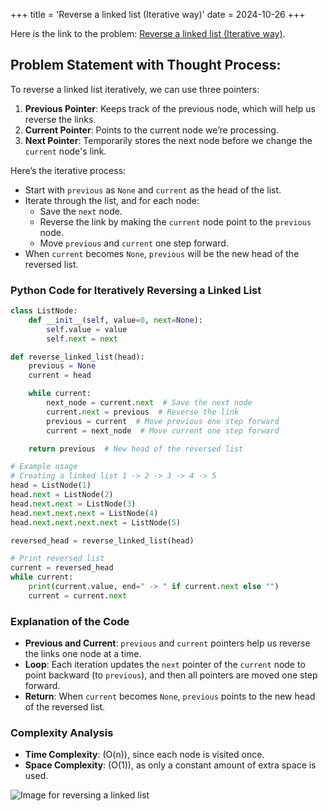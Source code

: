 +++
title = 'Reverse a linked list (Iterative way)'
date = 2024-10-26
+++


Here is the link to the problem: [Reverse a linked list (Iterative way)](https://www.youtube.com/watch?v=eB1G2QtcOyM&list=PLk6CEY9XxSICJ0XSI7fbQFiEpDHISJxqT&index=6).

## Problem Statement with Thought Process:

To reverse a linked list iteratively, we can use three pointers:

1. **Previous Pointer**: Keeps track of the previous node, which will help us reverse the links.
2. **Current Pointer**: Points to the current node we’re processing.
3. **Next Pointer**: Temporarily stores the next node before we change the `current` node's link.

Here’s the iterative process:
- Start with `previous` as `None` and `current` as the head of the list.
- Iterate through the list, and for each node:
  - Save the `next` node.
  - Reverse the link by making the `current` node point to the `previous` node.
  - Move `previous` and `current` one step forward.
- When `current` becomes `None`, `previous` will be the new head of the reversed list.

### Python Code for Iteratively Reversing a Linked List

```python
class ListNode:
    def __init__(self, value=0, next=None):
        self.value = value
        self.next = next

def reverse_linked_list(head):
    previous = None
    current = head

    while current:
        next_node = current.next  # Save the next node
        current.next = previous  # Reverse the link
        previous = current  # Move previous one step forward
        current = next_node  # Move current one step forward

    return previous  # New head of the reversed list

# Example usage
# Creating a linked list 1 -> 2 -> 3 -> 4 -> 5
head = ListNode(1)
head.next = ListNode(2)
head.next.next = ListNode(3)
head.next.next.next = ListNode(4)
head.next.next.next.next = ListNode(5)

reversed_head = reverse_linked_list(head)

# Print reversed list
current = reversed_head
while current:
    print(current.value, end=" -> " if current.next else "")
    current = current.next
```

### Explanation of the Code
- **Previous and Current**: `previous` and `current` pointers help us reverse the links one node at a time.
- **Loop**: Each iteration updates the `next` pointer of the `current` node to point backward (to `previous`), and then all pointers are moved one step forward.
- **Return**: When `current` becomes `None`, `previous` points to the new head of the reversed list.

### Complexity Analysis
- **Time Complexity**: \(O(n)\), since each node is visited once.
- **Space Complexity**: \(O(1)\), as only a constant amount of extra space is used.


![Image for reversing a linked list](/images/reverse_linked_list)
